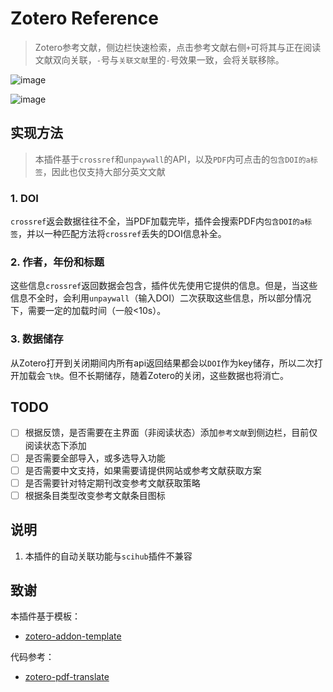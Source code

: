 # Zotero Reference
> Zotero参考文献，侧边栏快速检索，点击参考文献右侧`+`可将其与正在阅读文献双向关联，`-`号与`关联文献`里的`-`号效果一致，会将关联移除。

![image](https://user-images.githubusercontent.com/51939531/207079814-d1b444a3-c0d4-4a2b-94f8-aa39380e6539.png)

![image](https://user-images.githubusercontent.com/51939531/207079897-740896a7-5ebe-4aba-b857-5e94d715ba91.png)


## 实现方法
> 本插件基于`crossref`和`unpaywall`的API，以及`PDF`内可点击的`包含DOI的a标签`，因此也仅支持大部分英文文献

### 1. DOI
`crossref`返会数据往往不全，当PDF加载完毕，插件会搜索PDF内`包含DOI的a标签`，并以一种匹配方法将`crossref`丢失的DOI信息补全。
### 2. 作者，年份和标题
这些信息`crossref`返回数据会包含，插件优先使用它提供的信息。但是，当这些信息不全时，会利用`unpaywall`（输入DOI）二次获取这些信息，所以部分情况下，需要一定的加载时间（一般<10s）。
### 3. 数据储存
从Zotero打开到关闭期间内所有api返回结果都会以`DOI`作为key储存，所以二次打开加载会`飞快`。但不长期储存，随着Zotero的关闭，这些数据也将消亡。

## TODO
- [ ] 根据反馈，是否需要在主界面（非阅读状态）添加`参考文献`到侧边栏，目前仅阅读状态下添加
- [ ] 是否需要全部导入，或多选导入功能
- [ ] 是否需要中文支持，如果需要请提供网站或参考文献获取方案
- [ ] 是否需要针对特定期刊改变参考文献获取策略
- [ ] 根据条目类型改变参考文献条目图标

## 说明

1. 本插件的自动关联功能与`scihub`插件不兼容

## 致谢

本插件基于模板：

- [zotero-addon-template](https://github.com/windingwind/zotero-addon-template)

代码参考：

- [zotero-pdf-translate](https://github.com/windingwind/zotero-pdf-translate)
